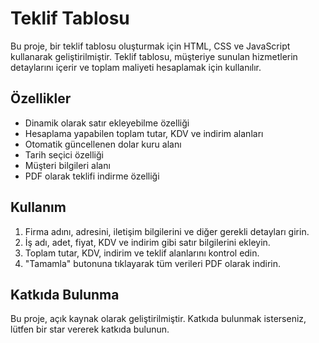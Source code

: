 # Teklif Tablosu

Bu proje, bir teklif tablosu oluşturmak için HTML, CSS ve JavaScript kullanarak geliştirilmiştir. Teklif tablosu, müşteriye sunulan hizmetlerin detaylarını içerir ve toplam maliyeti hesaplamak için kullanılır.

## Özellikler

- Dinamik olarak satır ekleyebilme özelliği
- Hesaplama yapabilen toplam tutar, KDV ve indirim alanları
- Otomatik güncellenen dolar kuru alanı
- Tarih seçici özelliği
- Müşteri bilgileri alanı
- PDF olarak teklifi indirme özelliği

## Kullanım

1. Firma adını, adresini, iletişim bilgilerini ve diğer gerekli detayları girin.
2. İş adı, adet, fiyat, KDV ve indirim gibi satır bilgilerini ekleyin.
3. Toplam tutar, KDV, indirim ve teklif alanlarını kontrol edin.
4. "Tamamla" butonuna tıklayarak tüm verileri PDF olarak indirin.

## Katkıda Bulunma

Bu proje, açık kaynak olarak geliştirilmiştir. Katkıda bulunmak isterseniz, lütfen bir star vererek katkıda bulunun.
